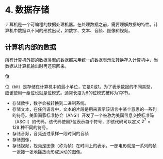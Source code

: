 # 4. 数据存储
计算机是一个可编程的数据处理机器。在处理数据之前，需要理解数据的特性。计算机中数据以不同的形式出现，如数字、文本、音频、图像和视频。  

## 计算机内部的数据
所有计算机外部的数据类型的数据都采用统一的数据表示法转换存入计算机中，当数据从计算机输出时再还原回来。  

**位**  

位（bit）是存储在计算机中的最小单位，它是0或1。为了表示数据的不同类型，应该使用一组位也就是位模式。通常长度为8的位模式被称为1字节。  

* 存储数字，数字会被转换到二进制系统。  
* 存储文本，在任何语言中，文本的片段是用来表示该语言中某个意思的一系列的符号。美国国家标准协会（ANSI）开发了一个被称为美国信息交换标准码（ASCII）的代码。该代码使用7位表示每个符号，即该代码可以定义 $2^{7}=128$ 种不同的符号。  
* 存储音频，音频通过采样一段时间的音频
* 存储图像，
* 存储视频，视频是图像（称为帧）在时间上的表示。一部电影就是一系列的帧一张接一张地播放而形成运动的图像。